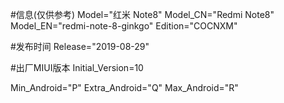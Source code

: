 #信息(仅供参考)
Model="红米 Note8"
Model_CN="Redmi Note8"
Model_EN="redmi-note-8-ginkgo"
Edition="COCNXM"

#发布时间
Release="2019-08-29"

#出厂MIUI版本
Initial_Version=10

Min_Android="P"
Extra_Android="Q"
Max_Android="R"
